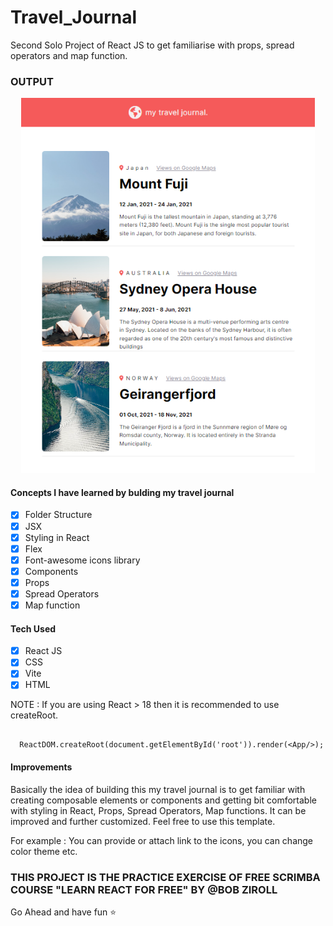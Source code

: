 # Travel_Journal
Second Solo Project of React JS to get familiarise with props, spread operators and map function.

### OUTPUT 
<div align="center"><img src="https://github.com/void-hr/Travel_Journal/blob/main/traveljournal.png" style="height:600px; width:auto"/></div>


#### Concepts I have learned by bulding my travel journal

- [x] Folder Structure 
- [x] JSX
- [x] Styling in React
- [x] Flex
- [x] Font-awesome icons library
- [x] Components
- [x] Props
- [x] Spread Operators
- [x] Map function

#### Tech Used

- [x] React JS
- [x] CSS
- [x] Vite
- [x] HTML

NOTE : If you are using React > 18 then it is recommended to use createRoot.

```JSX

  ReactDOM.createRoot(document.getElementById('root')).render(<App/>);

```

#### Improvements

Basically the idea of building this my travel journal is to get familiar with creating composable elements or components and getting bit comfortable with styling in React, Props, Spread Operators, Map functions. It can be improved and further customized. Feel free to use this template.

For example : You can provide or attach link to the icons, you can change color theme etc.

### THIS PROJECT IS THE PRACTICE EXERCISE OF FREE SCRIMBA COURSE "LEARN REACT FOR FREE" BY @BOB ZIROLL

Go Ahead and have fun :star:

